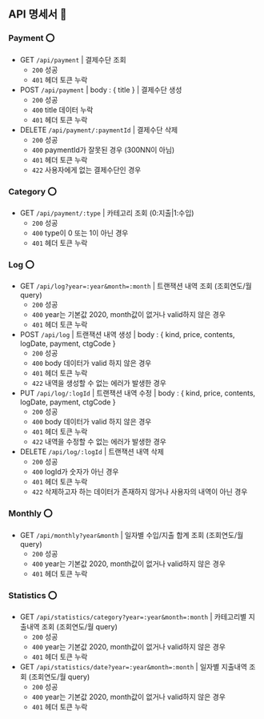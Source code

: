 
## API 명세서 📃

### Payment ⭕️

- GET `/api/payment` | 결제수단 조회
  - `200` 성공
  - `401` 헤더 토큰 누락
- POST `/api/payment` | body : { title } | 결제수단 생성
  - `200` 성공
  - `400` title 데이터 누락
  - `401` 헤더 토큰 누락
- DELETE `/api/payment/:paymentId` | 결제수단 삭제
  - `200` 성공
  - `400` paymentId가 잘못된 경우 (300NN이 아님)
  - `401` 헤더 토큰 누락
  - `422` 사용자에게 없는 결제수단인 경우

### Category ⭕️

- GET `/api/payment/:type` | 카테고리 조회 (0:지출|1:수입)
  - `200` 성공
  - `400` type이 0 또는 1이 아닌 경우
  - `401` 헤더 토큰 누락

### Log ⭕️

- GET `/api/log?year=:year&month=:month` | 트랜잭션 내역 조회 (조회연도/월 query)
  - `200` 성공
  - `400` year는 기본값 2020, month값이 없거나 valid하지 않은 경우
  - `401` 헤더 토큰 누락
- POST `/api/log` | 트랜잭션 내역 생성 | body : { kind, price, contents, logDate, payment, ctgCode }
  - `200` 성공
  - `400` body 데이터가 valid 하지 않은 경우
  - `401` 헤더 토큰 누락
  - `422` 내역을 생성할 수 없는 에러가 발생한 경우
- PUT `/api/log/:logId` | 트랜잭션 내역 수정 | body : { kind, price, contents, logDate, payment, ctgCode }
  - `200` 성공
  - `400` body 데이터가 valid 하지 않은 경우
  - `401` 헤더 토큰 누락
  - `422` 내역을 수정할 수 없는 에러가 발생한 경우
- DELETE `/api/log/:logId` | 트랜잭션 내역 삭제
  - `200` 성공
  - `400` logId가 숫자가 아닌 경우
  - `401` 헤더 토큰 누락
  - `422` 삭제하고자 하는 데이터가 존재하지 않거나 사용자의 내역이 아닌 경우

### Monthly ⭕️
- GET `/api/monthly?year&month` | 일자별 수입/지출 합계 조회 (조회연도/월 query)
  - `200` 성공
  - `400` year는 기본값 2020, month값이 없거나 valid하지 않은 경우
  - `401` 헤더 토큰 누락

### Statistics ⭕️

- GET `/api/statistics/category?year=:year&month=:month` | 카테고리별 지출내역 조회 (조회연도/월 query)
  - `200` 성공
  - `400` year는 기본값 2020, month값이 없거나 valid하지 않은 경우
  - `401` 헤더 토큰 누락
- GET `/api/statistics/date?year=:year&month=:month` | 일자별 지출내역 조회 (조회연도/월 query)
  - `200` 성공
  - `400` year는 기본값 2020, month값이 없거나 valid하지 않은 경우
  - `401` 헤더 토큰 누락